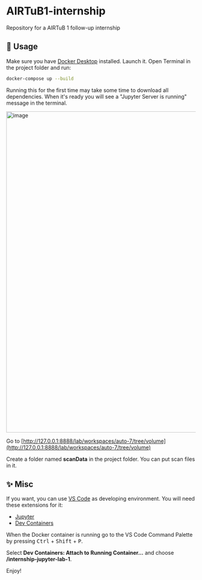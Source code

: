 # AIRTuB1-internship
Repository for a AIRTuB 1 follow-up internship

## 🚀 Usage

Make sure you have [Docker Desktop](https://www.docker.com/products/docker-desktop/) installed. 
Launch it. Open Terminal in the project folder and run:
```sh
docker-compose up --build
```
Running this for the first time may take some time to download all dependencies. 
When it's ready you will see a "Jupyter Server is running" message in the terminal.

<img width="854" alt="image" src="https://github.com/NikolaySirenko/AIRTuB1-internship/assets/43823270/cb9ab295-5784-40ef-a5a0-09a2b8b727cc">

Go to [http://127.0.0.1:8888/lab/workspaces/auto-7/tree/volume](http://127.0.0.1:8888/lab/workspaces/auto-7/tree/volume)

Create a folder named __scanData__ in the project folder. You can put scan files in it.

## ✨ Misc

If you want, you can use [VS Code](https://code.visualstudio.com/) as developing environment. 
You will need these extensions for it:
- [Jupyter](https://marketplace.visualstudio.com/items?itemName=ms-toolsai.jupyter)
- [Dev Containers](https://marketplace.visualstudio.com/items?itemName=ms-vscode-remote.remote-containers)

When the Docker container is running go to the VS Code Command Palette by pressing <kbd>Ctrl</kbd> + <kbd>Shift</kbd> + <kbd>P</kbd>.

Select __Dev Containers: Attach to Running Container...__ and choose __/internship-jupyter-lab-1__.

Enjoy!
